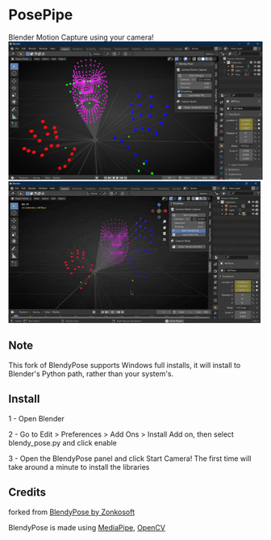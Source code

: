 # PosePipe
Blender Motion Capture using your camera!
![Screenshot](/screenshots/BlendyPoseScreenshot.png)
![GIF](/screenshots/PosePipeDemo1.gif)

## Note
This fork of BlendyPose supports Windows full installs, it will install to Blender's Python path, rather than your system's.

## Install
1 - Open Blender

2 - Go to Edit > Preferences > Add Ons > Install Add on, then select blendy_pose.py and click enable

3 - Open the BlendyPose panel and click Start Camera! The first time will take around a minute to install the libraries

## Credits
forked from [BlendyPose by Zonkosoft](https://github.com/zonkosoft/BlendyPose)

BlendyPose is made using [MediaPipe](https://github.com/google/mediapipe), [OpenCV](https://github.com/opencv/opencv-python) 

